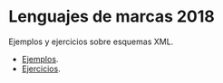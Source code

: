 # Lenguajes de marcas 2018

Ejemplos y ejercicios sobre esquemas XML.

- [Ejemplos](./01_ejemplos/).
- [Ejercicios](./02_ejercicios/).
